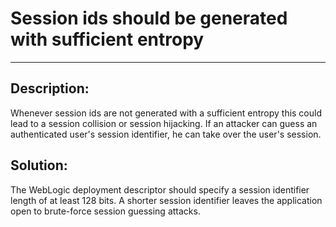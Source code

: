 # Session ids should be generated with sufficient entropy  
-------

## Description:

Whenever session ids are not generated with a sufficient entropy this could lead to a
session collision or session hijacking. If an attacker can guess an authenticated user's
session identifier, he can take over the user's session.

## Solution:

The WebLogic deployment descriptor should specify a session identifier length of at
least 128 bits. A shorter session identifier leaves the application open to
brute-force session guessing attacks.
